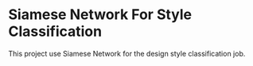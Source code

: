 # Siamese Network For Style Classification
This project use Siamese Network for the design style classification job.